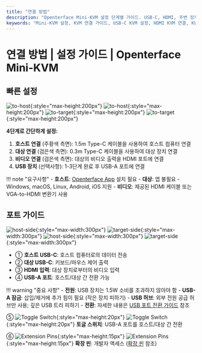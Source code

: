 ```yaml
---
title: "연결 방법"
description: "Openterface Mini-KVM 설정 단계별 가이드. USB-C, HDMI, 주변 장치 연결을 사용하여 호스트 컴퓨터와 대상 장치를 연결하는 방법을 학습하세요. 인터페이스 설명과 중요한 설정 팁이 포함되어 있습니다."
keywords: "Mini-KVM 설정, KVM 연결 가이드, USB-C KVM 설정, HDMI KVM 연결, KVM 설치 가이드, 컴퓨터 주변 장치 설정, USB 장치 연결, KVM 인터페이스 가이드, 헤드리스 컴퓨터 설정, KVM 구성"
---
```


# **연결 방법** | 설정 가이드 | Openterface Mini-KVM

## 빠른 설정

![to-host](https://assets.openterface.com/images/product/to-host.svg#only-light){:style="max-height:200px"} ![to-host](https://assets.openterface.com/images/product/to-host_1.svg#only-dark){:style="max-height:200px"}
![to-target](https://assets.openterface.com/images/product/to-target.svg#only-light){:style="max-height:200px"} ![to-target](https://assets.openterface.com/images/product/to-target_1.svg#only-dark){:style="max-height:200px"}

**4단계로 간단하게 설정:**

1. **호스트 연결** (주황색 측면): 1.5m Type-C 케이블을 사용하여 호스트 컴퓨터 연결
2. **대상 연결** (검은색 측면): 0.3m Type-C 케이블을 사용하여 대상 장치 연결
3. **비디오 연결** (검은색 측면): 대상의 비디오 출력을 HDMI 포트에 연결
4. **USB 장치** (선택사항): 1-3단계 완료 후 USB-A 포트에 연결

!!! note "요구사항" - **호스트**: [Openterface App](/app) 설치 필요 - **대상**: 앱 불필요 - Windows, macOS, Linux, Android, iOS 지원 - **비디오**: 제공된 HDMI 케이블 또는 VGA-to-HDMI 변환기 사용

## 포트 가이드

![host-side](https://assets.openterface.com/images/product/host-htc.svg#only-light){:style="max-width:300px"} ![target-side](https://assets.openterface.com/images/product/target-htc.svg#only-light){:style="max-width:300px"}
![host-side](https://assets.openterface.com/images/product/host-htc_1.svg#only-dark){:style="max-width:300px"} ![target-side](https://assets.openterface.com/images/product/target-htc_1.svg#only-dark){:style="max-width:300px"}

- ① **호스트 USB-C**: 호스트 컴퓨터로의 데이터 전송
- ② **대상 USB-C**: 키보드/마우스 제어 출력
- ③ **HDMI 입력**: 대상 장치로부터의 비디오 입력
- ④ **USB-A 포트**: 호스트/대상 간 전환 가능

!!! warning "중요 사항" - **전원**: USB 장치는 1.5W 소비를 초과하지 않아야 함 - **USB-A 잠금**: 삽입/제거에 추가 힘이 필요 (작은 장치 피하기) - **USB 허브**: 외부 전원 공급 허브만 사용; 깊은 USB 트리 피하기 - **전환**: 자세한 내용은 [USB 포트 전환 가이드](../usb-switch) 참조

⑤ ![Toggle Switch](https://assets.openterface.com/images/shell-icons/toggle-h-t.svg#only-light){:style="max-height:20px"} ![Toggle Switch](https://assets.openterface.com/images/shell-icons/toggle-h-t_1.svg#only-dark){:style="max-height:20px"} **토글 스위치**: USB-A 포트를 호스트/대상 간 전환

⑥ ![Extension Pins](https://assets.openterface.com/images/shell-icons/pins.svg#only-light){:style="max-height:15px"} ![Extension Pins](https://assets.openterface.com/images/shell-icons/pins_1.svg#only-dark){:style="max-height:15px"} **확장 핀**: 개발자 액세스 ([확장 핀](../extension-pins) 참조)
